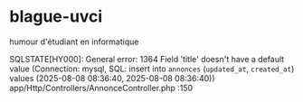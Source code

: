 # blague-uvci
humour d'étudiant en informatique 


SQLSTATE[HY000]: General error: 1364 Field 'title' doesn't have a default value (Connection: mysql, SQL: insert into `annonces` (`updated_at`, `created_at`) values (2025-08-08 08:36:40, 2025-08-08 08:36:40))
app/Http/Controllers/AnnonceController.php :150
